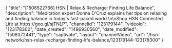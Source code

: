 {
    "title": "[1508522766] HSN | Relax & Recharge: Finding Life Balance",
    "description": "Meditation expert Donna D'Cruz explains her tips on relaxing and finding balance in today's fast-paced world.\n\nShop HSN Connected Life at https:\/\/goo.gl\/sjTNLP",
    "channelid": "123179144",
    "videoid": "123178300",
    "date_created": "1496930560",
    "date_modified": "1508372441",
    "type": "captivate",
    "layout": "channelVideo",
    "url": "\/hsn-network\/hsn-relax-recharge-finding-life-balance\/123179144-123178300"
}